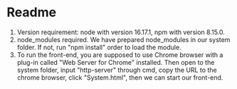 # Readme

1. Version requirement: node with version 16.17.1, npm with version 8.15.0.
2. node_modules required. We have prepared node_modules in our system folder. If not, run "npm install" order to load the module.
2. To run the front-end, you are supposed to use Chrome browser with a plug-in called "Web Server for Chrome" installed. Then open to the system folder, input "http-server" through cmd, copy the URL to the chrome browser, click "System.html", then we can start our front-end. 